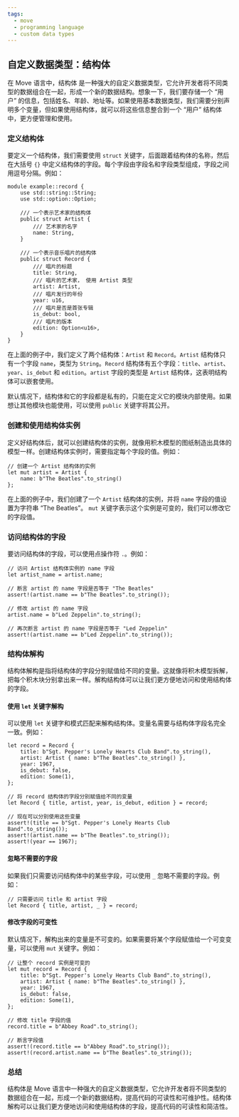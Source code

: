 ```yaml
---
tags:
  - move
  - programming language
  - custom data types
---
```


## 自定义数据类型：结构体

在 Move 语言中，结构体 是一种强大的自定义数据类型，它允许开发者将不同类型的数据组合在一起，形成一个新的数据结构。想象一下，我们要存储一个 “用户” 的信息，包括姓名、年龄、地址等。如果使用基本数据类型，我们需要分别声明多个变量，但如果使用结构体，就可以将这些信息整合到一个 “用户” 结构体中，更方便管理和使用。

### 定义结构体

要定义一个结构体，我们需要使用 `struct` 关键字，后面跟着结构体的名称，然后在大括号 `{}` 中定义结构体的字段。每个字段由字段名和字段类型组成，字段之间用逗号分隔。例如：

```move
module example::record {
    use std::string::String;
    use std::option::Option;

    /// 一个表示艺术家的结构体
    public struct Artist {
        /// 艺术家的名字
        name: String, 
    }

    /// 一个表示音乐唱片的结构体
    public struct Record {
        /// 唱片的标题
        title: String,
        /// 唱片的艺术家， 使用 Artist 类型
        artist: Artist,
        /// 唱片发行的年份
        year: u16,
        /// 唱片是否是首张专辑
        is_debut: bool,
        /// 唱片的版本
        edition: Option<u16>,
    }
}
```

在上面的例子中，我们定义了两个结构体：`Artist` 和 `Record`。`Artist` 结构体只有一个字段 `name`，类型为 `String`。`Record` 结构体有五个字段：`title`、`artist`、`year`、`is_debut` 和 `edition`。`artist` 字段的类型是 `Artist` 结构体，这表明结构体可以嵌套使用。

默认情况下，结构体和它的字段都是私有的，只能在定义它的模块内部使用。如果想让其他模块也能使用，可以使用 `public` 关键字将其公开。

### 创建和使用结构体实例

定义好结构体后，就可以创建结构体的实例，就像用积木模型的图纸制造出具体的模型一样。创建结构体实例时，需要指定每个字段的值。例如：

```move
// 创建一个 Artist 结构体的实例
let mut artist = Artist { 
    name: b"The Beatles".to_string() 
};
```

在上面的例子中，我们创建了一个 `Artist` 结构体的实例，并将 `name` 字段的值设置为字符串 “The Beatles”。 `mut` 关键字表示这个实例是可变的，我们可以修改它的字段值。

### 访问结构体的字段

要访问结构体的字段，可以使用点操作符 `.`。例如：

```move
// 访问 Artist 结构体实例的 name 字段
let artist_name = artist.name;

// 断言 artist 的 name 字段是否等于 "The Beatles"
assert!(artist.name == b"The Beatles".to_string());

// 修改 artist 的 name 字段
artist.name = b"Led Zeppelin".to_string();

// 再次断言 artist 的 name 字段是否等于 "Led Zeppelin"
assert!(artist.name == b"Led Zeppelin".to_string());
```

### 结构体解构

结构体解构是指将结构体的字段分别赋值给不同的变量。这就像将积木模型拆解，把每个积木块分别拿出来一样。解构结构体可以让我们更方便地访问和使用结构体的字段。

#### 使用 `let` 关键字解构

可以使用 `let` 关键字和模式匹配来解构结构体。变量名需要与结构体字段名完全一致。例如：

```move
let record = Record {
    title: b"Sgt. Pepper's Lonely Hearts Club Band".to_string(),
    artist: Artist { name: b"The Beatles".to_string() },
    year: 1967,
    is_debut: false,
    edition: Some(1),
};

// 将 record 结构体的字段分别赋值给不同的变量
let Record { title, artist, year, is_debut, edition } = record; 

// 现在可以分别使用这些变量
assert!(title == b"Sgt. Pepper's Lonely Hearts Club Band".to_string());
assert!(artist.name == b"The Beatles".to_string());
assert!(year == 1967);
```

#### 忽略不需要的字段

如果我们只需要访问结构体中的某些字段，可以使用 `_` 忽略不需要的字段。例如：

```move
// 只需要访问 title 和 artist 字段
let Record { title, artist, _ } = record; 
```

#### 修改字段的可变性

默认情况下，解构出来的变量是不可变的。如果需要将某个字段赋值给一个可变变量，可以使用 `mut` 关键字。例如：

```move
// 让整个 record 实例是可变的
let mut record = Record {
    title: b"Sgt. Pepper's Lonely Hearts Club Band".to_string(),
    artist: Artist { name: b"The Beatles".to_string() },
    year: 1967,
    is_debut: false,
    edition: Some(1),
};

// 修改 title 字段的值
record.title = b"Abbey Road".to_string();

// 断言字段值
assert!(record.title == b"Abbey Road".to_string());
assert!(record.artist.name == b"The Beatles".to_string());
```

### 总结

结构体是 Move 语言中一种强大的自定义数据类型，它允许开发者将不同类型的数据组合在一起，形成一个新的数据结构，提高代码的可读性和可维护性。结构体解构可以让我们更方便地访问和使用结构体的字段，提高代码的可读性和简洁性。

